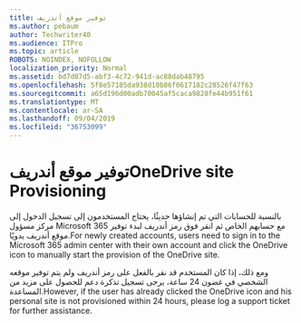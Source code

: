 ```yaml
---
title: توفير موقع أندريف
ms.author: pebaum
author: Techwriter40
ms.audience: ITPro
ms.topic: article
ROBOTS: NOINDEX, NOFOLLOW
localization_priority: Normal
ms.assetid: bd7d87d5-abf3-4c72-941d-ac88dab48795
ms.openlocfilehash: 5f8e57185da938d10b86f0617182c28526f47f63
ms.sourcegitcommit: a65d196d00adb70045af5caca9828fe44b951f61
ms.translationtype: MT
ms.contentlocale: ar-SA
ms.lasthandoff: 09/04/2019
ms.locfileid: "36753099"
---
```

# <a name="onedrive-site-provisioning"></a><span data-ttu-id="7ee45-102">توفير موقع أندريف</span><span class="sxs-lookup"><span data-stu-id="7ee45-102">OneDrive site Provisioning</span></span>

<span data-ttu-id="7ee45-103">بالنسبة للحسابات التي تم إنشاؤها حديثًا، يحتاج المستخدمون إلى تسجيل الدخول إلى مركز مسؤول Microsoft 365 مع حسابهم الخاص ثم انقر فوق رمز أندريف لبدء توفير موقع أندريف يدويًا.</span><span class="sxs-lookup"><span data-stu-id="7ee45-103">For newly created accounts, users need to sign in to the Microsoft 365 admin center with their own account and click the OneDrive icon to manually start the provision of the OneDrive site.</span></span>

<span data-ttu-id="7ee45-104">ومع ذلك، إذا كان المستخدم قد نقر بالفعل على رمز أندريف ولم يتم توفير موقعه الشخصي في غضون 24 ساعة، يرجى تسجيل تذكرة دعم للحصول على مزيد من المساعدة.</span><span class="sxs-lookup"><span data-stu-id="7ee45-104">However, if the user has already clicked the OneDrive icon and his personal site is not provisioned within 24 hours, please log a support ticket for further assistance.</span></span>

